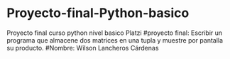 # Proyecto-final-Python-basico
Proyecto final curso python nivel basico Platzi
#proyecto final: Escribir un programa que almacene dos matrices  en una tupla y muestre por pantalla su producto.
#Nombre: Wilson Lancheros Cárdenas

